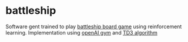 # battleship

Software gent trained to play [battleship board game](https://www.hasbro.com/common/instruct/Battleship.PDF) using reinforcement learning.  Implementation using [openAI gym](https://gym.openai.com/) and [TD3 algorithm](https://arxiv.org/pdf/1802.09477.pdf)  
